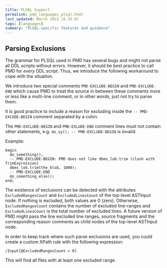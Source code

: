 ```yaml
---
title: PLSQL Support
permalink: pmd_languages_plsql.html
last_updated: March 2021 (6.33.0)
tags: [languages]
summary: "PLSQL-specific features and guidance"
---
```


## Parsing Exclusions

The grammar for PLSQL used in PMD has several bugs and might not parse all DDL scripts
without errors. However, it should be best practice to call PMD for _every_ DDL script.
Thus, we introduce the following workaround to cope with the situation.

We introduce two special comments `PMD-EXCLUDE-BEGIN` and `PMD-EXCLUDE-END`
which cause PMD to treat the source in between these comments more or less
like a multi-line comment, or in other words, just not try to parse them.

It is good practice to include a reason for excluding inside the
`-- PMD-EXCUDE-BEGIN` comment separated by a colon.

The `PMD-EXCLUDE-BEGIN` and `PMD-EXLUDE-END` comment lines must not contain
other statements, e.g. `do_xy(); -- PMD-EXCLUDE-BEGIN` is invalid.

Example:

```
begin
  do_something();
  -- PMD-EXCLUDE-BEGIN: PMD does not like dbms_lob.trim (clash with TrimExpression)
  dbms_lob.trim(the_blob, 1000);
  -- PMD-EXCLUDE-END
  do_something_else();
end;
```

The existence of exclusions can be detected with the attributes
`ExcludedRangesCount` and `ExcludedLinesCount` of the top-level ASTInput node.
If nothing is excluded, both values are 0 (zero).
Otherwise, `ExcludedRangesCount` contains the number of excluded line-ranges
and `ExcludedLinesCount` is the total number of excluded lines.
A future version of PMD might pass the line excluded line ranges,
source fragments and the corresponding reason comments
as child nodes of the top-level ASTInput node.

In order to keep track where such parse exclusions are used, you could create
a custom XPath rule with the following expression:

    /Input[@ExcludedRangesCount > 0]

This will find all files with at least one excluded range.
